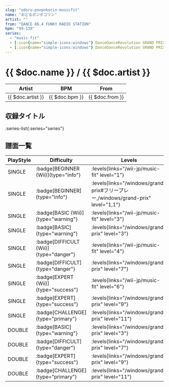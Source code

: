```yaml
---
slug: "odoru-ponpokorin-musicfit"
name: "おどるポンポコリン"
artist: ""
from: "DANCE 86.4 FUNKY RADIO STATION"
bpm: "99-139"
series:
  - "music-fit"
  - [:icon{name="simple-icons:windows"} DanceDanceRevolution GRAND PRIX (フリープレー)](/windows/grand-prix#フリープレー)
  - [:icon{name="simple-icons:windows"} DanceDanceRevolution GRAND PRIX (グランプリプレー)](/windows/grand-prix)
---
```


# {{ $doc.name }} / {{ $doc.artist }}

|Artist|BPM|From|
|------|---|----|
|{{ $doc.artist }}|{{ $doc.bpm }}|{{ $doc.from }}|

## 収録タイトル

:series-list{:series="series"}

## 譜面一覧

|PlayStyle|Difficulty|Levels|Notes|Movie|
|---------|----------|------|-----|-----|
|SINGLE| :badge[BEGINNER (Wii)]{type="info"}|<div class="field is-grouped is-grouped-multiline"> :levels{links="/wii-jp/music-fit" level="1"}</div>|71/0||
|SINGLE| :badge[BEGINNER]{type="info"}| :levels{links="/windows/grand-prix#フリープレー,/windows/grand-prix" level="1,1"}|44/3||
|SINGLE| :badge[BASIC (Wii)]{type="warning"}|<div class="field is-grouped is-grouped-multiline"> :levels{links="/wii-jp/music-fit" level="3"}</div>|91/23||
|SINGLE| :badge[BASIC]{type="warning"}| :levels{links="/windows/grand-prix" level="3"}|66/4||
|SINGLE| :badge[DIFFICULT (Wii)]{type="danger"}|<div class="field is-grouped is-grouped-multiline"> :levels{links="/wii-jp/music-fit" level="4"}</div>|168/23||
|SINGLE| :badge[DIFFICULT]{type="danger"}| :levels{links="/windows/grand-prix" level="7"}|158/4||
|SINGLE| :badge[EXPERT (Wii)]{type="success"}|<div class="field is-grouped is-grouped-multiline"> :levels{links="/wii-jp/music-fit" level="6"}</div>|200/24||
|SINGLE| :badge[EXPERT]{type="success"}| :levels{links="/windows/grand-prix" level="9"}|201/24||
|SINGLE| :badge[CHALLENGE]{type="primary"}| :levels{links="/windows/grand-prix" level="11"}|233/50||
|DOUBLE| :badge[BASIC]{type="warning"}| :levels{links="/windows/grand-prix" level="3"}|67/4||
|DOUBLE| :badge[DIFFICULT]{type="danger"}| :levels{links="/windows/grand-prix" level="7"}|158/4||
|DOUBLE| :badge[EXPERT]{type="success"}| :levels{links="/windows/grand-prix" level="9"}|201/24||
|DOUBLE| :badge[CHALLENGE]{type="primary"}| :levels{links="/windows/grand-prix" level="11"}|233/49||
